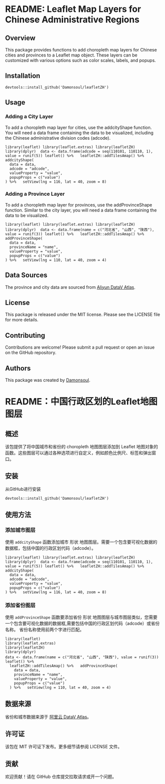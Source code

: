 # README: Leaflet Map Layers for Chinese Administrative Regions

## Overview

This package provides functions to add choropleth map layers for Chinese cities and provinces to a Leaflet map object. These layers can be customized with various options such as color scales, labels, and popups.

## Installation



```         
devtools::install_github('Damonsoul/leafletZH')
```

## Usage

### Adding a City Layer

To add a choropleth map layer for cities, use the addcityShape function. You will need a data frame containing the data to be visualized, including the Chinese administrative division codes (adcode).

```         
library(leaflet) library(leaflet.extras) library(leafletZH) library(dplyr)  data <- data.frame(adcode = seq(110101, 110110, 1), value = runif(5)) leaflet() %>%   leafletZH::addTilesAmap() %>%   addcityShape(
  data = data,
  adcode = "adcode",
  valueProperty = "value",
  popupProps = c("value")
) %>%   setView(lng = 116, lat = 40, zoom = 8)
```

### Adding a Province Layer

To add a choropleth map layer for provinces, use the addProvinceShape function. Similar to the city layer, you will need a data frame containing the data to be visualized.

```         
library(leaflet) library(leaflet.extras) library(leafletZH) library(dplyr)  data <- data.frame(name = c("河北省", "山西", "陕西"), value = runif(3)) leaflet() %>%   leafletZH::addTilesAmap() %>%   addProvinceShape(
  data = data,
  provinceName = "name",
  valueProperty = "value",
  popupProps = c("value")
) %>%   setView(lng = 110, lat = 40, zoom = 4)
```

## Data Sources

The province and city data are sourced from [Aliyun DataV Atlas](http://datav.aliyun.com/tools/atlas/).

## License

This package is released under the MIT license. Please see the LICENSE file for more details.

## Contributing

Contributions are welcome! Please submit a pull request or open an issue on the GitHub repository.

## Authors

This package was created by [Damonsoul](https://github.com/Damonsoul).

# README：中国行政区划的Leaflet地图图层

## 概述

该包提供了将中国城市和省份的 choropleth 地图图层添加到 Leaflet 地图对象的函数。这些图层可以通过各种选项进行自定义，例如颜色比例尺、标签和弹出窗口。

## 安装

从GitHub进行安装

```         
devtools::install_github('Damonsoul/leafletZH')
```

## 使用方法

### 添加城市图层

使用 `addcityShape` 函数添加城市 形状 地图图层。需要一个包含要可视化数据的数据框，包括中国的行政区划代码（adcode）。

```         
library(leaflet) library(leaflet.extras) library(leafletZH) library(dplyr)  data <- data.frame(adcode = seq(110101, 110110, 1), value = runif(5)) leaflet() %>%   leafletZH::addTilesAmap() %>%   addcityShape(
  data = data,
  adcode = "adcode",
  valueProperty = "value",
  popupProps = c("value")
) %>%   setView(lng = 116, lat = 40, zoom = 8)
```

### 添加省份图层

使用 `addProvinceShape` 函数要添加省份 形状 地图图层与城市图层类似，您需要一个包含要可视化数据的数据框,需要包括中国的行政区划代码（adcode）或省份名称。
省份名称使用前两个字进行匹配。

```         
library(leaflet)
library(leaflet.extras)
library(leafletZH)
library(dplyr)
data <- data.frame(name = c("河北省", "山西", "陕西"), value = runif(3))
leaflet() %>%
  leafletZH::addTilesAmap() %>%   addProvinceShape(
    data = data,
    provinceName = "name",
    valueProperty = "value",
    popupProps = c("value")
  ) %>%   setView(lng = 110, lat = 40, zoom = 4)
```


## 数据来源

省份和城市数据来源于 [阿里云 DataV Atlas](http://datav.aliyun.com/tools/atlas/)。

## 许可证

该包在 MIT 许可证下发布。更多细节请参阅 LICENSE 文件。

## 贡献

欢迎贡献！请在 GitHub 仓库提交拉取请求或开一个问题。

